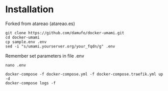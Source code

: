 # Installation

Forked from atareao (atareao.es)
```
git clone https://github.com/damufo/docker-umami.git
cd docker-umami
cp sample.env .env
sed -i "s/umami.yourserver.org/your_fqdn/g" .env
```

Remember set parameters in file .env

```
nano .env
```

```
docker-compose -f docker-compose.yml -f docker-compose.traefik.yml up -d
docker-compose logs -f
```

